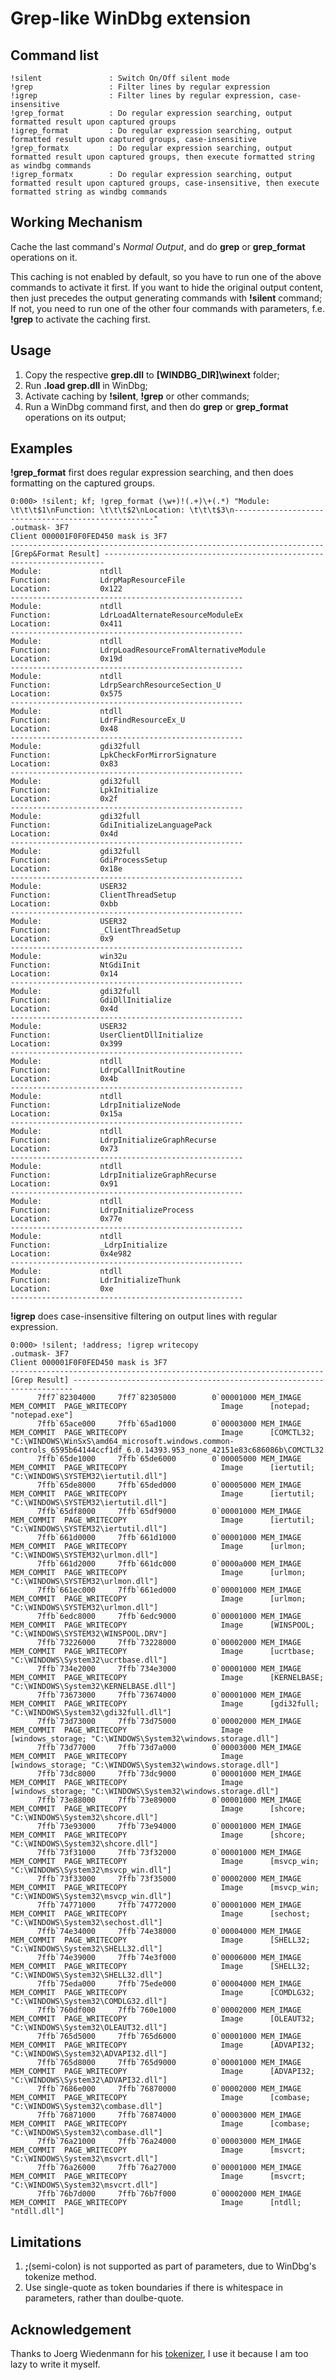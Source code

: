 # Grep-like WinDbg extension

## Command list

    !silent               : Switch On/Off silent mode     
    !grep                 : Filter lines by regular expression
    !igrep                : Filter lines by regular expression, case-insensitive
    !grep_format          : Do regular expression searching, output formatted result upon captured groups
    !igrep_format         : Do regular expression searching, output formatted result upon captured groups, case-insensitive
    !grep_formatx         : Do regular expression searching, output formatted result upon captured groups, then execute formatted string as windbg commands
    !igrep_formatx        : Do regular expression searching, output formatted result upon captured groups, case-insensitive, then execute formatted string as windbg commands
    
## Working Mechanism

Cache the last command's *Normal Output*, and do **grep** or **grep_format** operations on it.

This caching is not enabled by default, so you have to run one of the above commands to activate it first. If you want to hide the original output content, then just precedes the output generating commands with **!silent** command; If not, you need to run one of the other four commands with parameters, f.e. **!grep** to activate the caching first.

## Usage

1. Copy the respective **grep.dll** to **[WINDBG_DIR]\winext** folder;
2. Run **.load grep.dll** in WinDbg;
3. Activate caching by **!silent**, **!grep** or other commands;
4. Run a WinDbg command first, and then do **grep** or **grep_format** operations on its output;

## Examples

**!grep_format** first does regular expression searching, and then does formatting on the captured groups. 

    0:000> !silent; kf; !grep_format (\w+)!(.+)\+(.*) "Module: \t\t\t$1\nFunction: \t\t\t$2\nLocation: \t\t\t$3\n----------------------------------------------------"
    .outmask- 3F7
    Client 000001F0F0FED450 mask is 3F7
    ---------------------------------------------------------------------- [Grep&Format Result] ----------------------------------------------------------------------
    Module: 			ntdll
    Function: 			LdrpMapResourceFile
    Location: 			0x122
    ----------------------------------------------------
    Module: 			ntdll
    Function: 			LdrLoadAlternateResourceModuleEx
    Location: 			0x411
    ----------------------------------------------------
    Module: 			ntdll
    Function: 			LdrpLoadResourceFromAlternativeModule
    Location: 			0x19d
    ----------------------------------------------------
    Module: 			ntdll
    Function: 			LdrpSearchResourceSection_U
    Location: 			0x575
    ----------------------------------------------------
    Module: 			ntdll
    Function: 			LdrFindResourceEx_U
    Location: 			0x48
    ----------------------------------------------------
    Module: 			gdi32full
    Function: 			LpkCheckForMirrorSignature
    Location: 			0x83
    ----------------------------------------------------
    Module: 			gdi32full
    Function: 			LpkInitialize
    Location: 			0x2f
    ----------------------------------------------------
    Module: 			gdi32full
    Function: 			GdiInitializeLanguagePack
    Location: 			0x4d
    ----------------------------------------------------
    Module: 			gdi32full
    Function: 			GdiProcessSetup
    Location: 			0x18e
    ----------------------------------------------------
    Module: 			USER32
    Function: 			ClientThreadSetup
    Location: 			0xbb
    ----------------------------------------------------
    Module: 			USER32
    Function: 			_ClientThreadSetup
    Location: 			0x9
    ----------------------------------------------------
    Module: 			win32u
    Function: 			NtGdiInit
    Location: 			0x14
    ----------------------------------------------------
    Module: 			gdi32full
    Function: 			GdiDllInitialize
    Location: 			0x4d
    ----------------------------------------------------
    Module: 			USER32
    Function: 			UserClientDllInitialize
    Location: 			0x399
    ----------------------------------------------------
    Module: 			ntdll
    Function: 			LdrpCallInitRoutine
    Location: 			0x4b
    ----------------------------------------------------
    Module: 			ntdll
    Function: 			LdrpInitializeNode
    Location: 			0x15a
    ----------------------------------------------------
    Module: 			ntdll
    Function: 			LdrpInitializeGraphRecurse
    Location: 			0x73
    ----------------------------------------------------
    Module: 			ntdll
    Function: 			LdrpInitializeGraphRecurse
    Location: 			0x91
    ----------------------------------------------------
    Module: 			ntdll
    Function: 			LdrpInitializeProcess
    Location: 			0x77e
    ----------------------------------------------------
    Module: 			ntdll
    Function: 			_LdrpInitialize
    Location: 			0x4e982
    ----------------------------------------------------
    Module: 			ntdll
    Function: 			LdrInitializeThunk
    Location: 			0xe
    ----------------------------------------------------
    
**!igrep** does case-insensitive filtering on output lines with regular expression.

    0:000> !silent; !address; !igrep writecopy
    .outmask- 3F7
    Client 000001F0F0FED450 mask is 3F7
    ---------------------------------------------------------------------- [Grep Result] ----------------------------------------------------------------------
          7ff7`82304000     7ff7`82305000        0`00001000 MEM_IMAGE   MEM_COMMIT  PAGE_WRITECOPY                     Image      [notepad; "notepad.exe"]
          7ffb`65ace000     7ffb`65ad1000        0`00003000 MEM_IMAGE   MEM_COMMIT  PAGE_WRITECOPY                     Image      [COMCTL32; "C:\WINDOWS\WinSxS\amd64_microsoft.windows.common-controls_6595b64144ccf1df_6.0.14393.953_none_42151e83c686086b\COMCTL32.dll"]
          7ffb`65de1000     7ffb`65de6000        0`00005000 MEM_IMAGE   MEM_COMMIT  PAGE_WRITECOPY                     Image      [iertutil; "C:\WINDOWS\SYSTEM32\iertutil.dll"]
          7ffb`65de8000     7ffb`65ded000        0`00005000 MEM_IMAGE   MEM_COMMIT  PAGE_WRITECOPY                     Image      [iertutil; "C:\WINDOWS\SYSTEM32\iertutil.dll"]
          7ffb`65df8000     7ffb`65df9000        0`00001000 MEM_IMAGE   MEM_COMMIT  PAGE_WRITECOPY                     Image      [iertutil; "C:\WINDOWS\SYSTEM32\iertutil.dll"]
          7ffb`661d0000     7ffb`661d1000        0`00001000 MEM_IMAGE   MEM_COMMIT  PAGE_WRITECOPY                     Image      [urlmon; "C:\WINDOWS\SYSTEM32\urlmon.dll"]
          7ffb`661d2000     7ffb`661dc000        0`0000a000 MEM_IMAGE   MEM_COMMIT  PAGE_WRITECOPY                     Image      [urlmon; "C:\WINDOWS\SYSTEM32\urlmon.dll"]
          7ffb`661ec000     7ffb`661ed000        0`00001000 MEM_IMAGE   MEM_COMMIT  PAGE_WRITECOPY                     Image      [urlmon; "C:\WINDOWS\SYSTEM32\urlmon.dll"]
          7ffb`6edc8000     7ffb`6edc9000        0`00001000 MEM_IMAGE   MEM_COMMIT  PAGE_WRITECOPY                     Image      [WINSPOOL; "C:\WINDOWS\SYSTEM32\WINSPOOL.DRV"]
          7ffb`73226000     7ffb`73228000        0`00002000 MEM_IMAGE   MEM_COMMIT  PAGE_WRITECOPY                     Image      [ucrtbase; "C:\WINDOWS\System32\ucrtbase.dll"]
          7ffb`734e2000     7ffb`734e3000        0`00001000 MEM_IMAGE   MEM_COMMIT  PAGE_WRITECOPY                     Image      [KERNELBASE; "C:\WINDOWS\System32\KERNELBASE.dll"]
          7ffb`73673000     7ffb`73674000        0`00001000 MEM_IMAGE   MEM_COMMIT  PAGE_WRITECOPY                     Image      [gdi32full; "C:\WINDOWS\System32\gdi32full.dll"]
          7ffb`73d73000     7ffb`73d75000        0`00002000 MEM_IMAGE   MEM_COMMIT  PAGE_WRITECOPY                     Image      [windows_storage; "C:\WINDOWS\System32\windows.storage.dll"]
          7ffb`73d77000     7ffb`73d7a000        0`00003000 MEM_IMAGE   MEM_COMMIT  PAGE_WRITECOPY                     Image      [windows_storage; "C:\WINDOWS\System32\windows.storage.dll"]
          7ffb`73dc8000     7ffb`73dc9000        0`00001000 MEM_IMAGE   MEM_COMMIT  PAGE_WRITECOPY                     Image      [windows_storage; "C:\WINDOWS\System32\windows.storage.dll"]
          7ffb`73e88000     7ffb`73e89000        0`00001000 MEM_IMAGE   MEM_COMMIT  PAGE_WRITECOPY                     Image      [shcore; "C:\WINDOWS\System32\shcore.dll"]
          7ffb`73e93000     7ffb`73e94000        0`00001000 MEM_IMAGE   MEM_COMMIT  PAGE_WRITECOPY                     Image      [shcore; "C:\WINDOWS\System32\shcore.dll"]
          7ffb`73f31000     7ffb`73f32000        0`00001000 MEM_IMAGE   MEM_COMMIT  PAGE_WRITECOPY                     Image      [msvcp_win; "C:\WINDOWS\System32\msvcp_win.dll"]
          7ffb`73f33000     7ffb`73f35000        0`00002000 MEM_IMAGE   MEM_COMMIT  PAGE_WRITECOPY                     Image      [msvcp_win; "C:\WINDOWS\System32\msvcp_win.dll"]
          7ffb`74771000     7ffb`74772000        0`00001000 MEM_IMAGE   MEM_COMMIT  PAGE_WRITECOPY                     Image      [sechost; "C:\WINDOWS\System32\sechost.dll"]
          7ffb`74e34000     7ffb`74e38000        0`00004000 MEM_IMAGE   MEM_COMMIT  PAGE_WRITECOPY                     Image      [SHELL32; "C:\WINDOWS\System32\SHELL32.dll"]
          7ffb`74e39000     7ffb`74e3f000        0`00006000 MEM_IMAGE   MEM_COMMIT  PAGE_WRITECOPY                     Image      [SHELL32; "C:\WINDOWS\System32\SHELL32.dll"]
          7ffb`75eda000     7ffb`75ede000        0`00004000 MEM_IMAGE   MEM_COMMIT  PAGE_WRITECOPY                     Image      [COMDLG32; "C:\WINDOWS\System32\COMDLG32.dll"]
          7ffb`760df000     7ffb`760e1000        0`00002000 MEM_IMAGE   MEM_COMMIT  PAGE_WRITECOPY                     Image      [OLEAUT32; "C:\WINDOWS\System32\OLEAUT32.dll"]
          7ffb`765d5000     7ffb`765d6000        0`00001000 MEM_IMAGE   MEM_COMMIT  PAGE_WRITECOPY                     Image      [ADVAPI32; "C:\WINDOWS\System32\ADVAPI32.dll"]
          7ffb`765d8000     7ffb`765d9000        0`00001000 MEM_IMAGE   MEM_COMMIT  PAGE_WRITECOPY                     Image      [ADVAPI32; "C:\WINDOWS\System32\ADVAPI32.dll"]
          7ffb`7686e000     7ffb`76870000        0`00002000 MEM_IMAGE   MEM_COMMIT  PAGE_WRITECOPY                     Image      [combase; "C:\WINDOWS\System32\combase.dll"]
          7ffb`76871000     7ffb`76874000        0`00003000 MEM_IMAGE   MEM_COMMIT  PAGE_WRITECOPY                     Image      [combase; "C:\WINDOWS\System32\combase.dll"]
          7ffb`76a21000     7ffb`76a24000        0`00003000 MEM_IMAGE   MEM_COMMIT  PAGE_WRITECOPY                     Image      [msvcrt; "C:\WINDOWS\System32\msvcrt.dll"]
          7ffb`76a26000     7ffb`76a27000        0`00001000 MEM_IMAGE   MEM_COMMIT  PAGE_WRITECOPY                     Image      [msvcrt; "C:\WINDOWS\System32\msvcrt.dll"]
          7ffb`76b7d000     7ffb`76b7f000        0`00002000 MEM_IMAGE   MEM_COMMIT  PAGE_WRITECOPY                     Image      [ntdll; "ntdll.dll"]
    
## Limitations

1. **;**(semi-colon) is not supported as part of parameters, due to WinDbg's tokenize method.
2. Use single-quote as token boundaries if there is whitespace in parameters, rather than doulbe-quote.

## Acknowledgement

Thanks to Joerg Wiedenmann for his [tokenizer](https://www.codeproject.com/Articles/13271/A-handy-tokenizer-function-using-the-STL), I use it because I am too lazy to write it myself.
